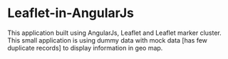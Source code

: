 # Leaflet-in-AngularJs
This application built using AngularJs, Leaflet and Leaflet marker cluster. 
This small application is using dummy data with mock data [has few duplicate records] to display information in geo map.
